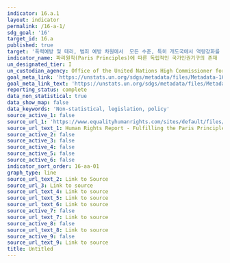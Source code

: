 ```yaml
---
indicator: 16.a.1
layout: indicator
permalink: /16-a-1/
sdg_goal: '16'
target_id: 16.a
published: true
target: '폭력예방 및 테러, 범죄 예방 차원에서  모든 수준, 특히 개도국에서 역량강화를 위해 국제협력 등을 포함하여 관련된 국내 제도 강화 '
indicator_name: 파리원칙(Paris Principles)에 따른 독립적인 국가인권기구의 존재
un_designated_tier: I
un_custodian_agency: Office of the United Nations High Commissioner for Human Rights (OHCHR)
goal_meta_link: 'https://unstats.un.org/sdgs/metadata/files/Metadata-16-0A-01.pdf'
goal_meta_link_text: 'https://unstats.un.org/sdgs/metadata/files/Metadata-16-0A-01.pdf'
reporting_status: complete
data_non_statistical: true
data_show_map: false
data_keywords: 'Non-statistical, legislation, policy'
source_active_1: false
source_url_1: 'https://www.equalityhumanrights.com/sites/default/files/paris_principles.pdf'
source_url_text_1: Human Rights Report - Fulfilling the Paris Principles
source_active_2: false
source_active_3: false
source_active_4: false
source_active_5: false
source_active_6: false
indicator_sort_order: 16-aa-01
graph_type: line
source_url_text_2: Link to Source
source_url_3: Link to source
source_url_text_4: Link to source
source_url_text_5: Link to source
source_url_text_6: Link to source
source_active_7: false
source_url_text_7: Link to source
source_active_8: false
source_url_text_8: Link to source
source_active_9: false
source_url_text_9: Link to source
title: Untitled
---
```


